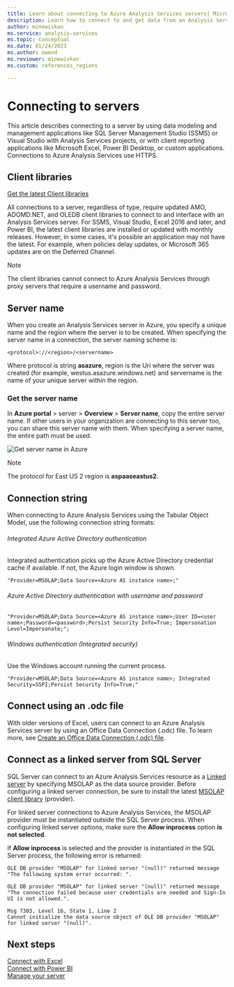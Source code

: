 ```yaml
---
title: Learn about connecting to Azure Analysis Services servers| Microsoft Docs
description: Learn how to connect to and get data from an Analysis Services server in Azure.
author: minewiskan
ms.service: analysis-services
ms.topic: conceptual
ms.date: 01/24/2023
ms.author: owend
ms.reviewer: minewiskan
ms.custom: references_regions 

---
```

# Connecting to servers

This article describes connecting to a server by using data modeling and management applications like SQL Server Management Studio (SSMS) or Visual Studio with Analysis Services projects, or with client reporting applications like Microsoft Excel, Power BI Desktop, or custom applications. Connections to Azure Analysis Services use HTTPS.

## Client libraries

[Get the latest Client libraries](/analysis-services/client-libraries?view=azure-analysis-services-current&preserve-view=true)

All connections to a server, regardless of type, require updated AMO, ADOMD.NET, and OLEDB client libraries to connect to and interface with an Analysis Services server. For SSMS, Visual Studio, Excel 2016 and later, and Power BI, the latest client libraries are installed or updated with monthly releases. However, in some cases, it's possible an application may not have the latest. For example, when policies delay updates, or Microsoft 365 updates are on the Deferred Channel.

> [!NOTE]
> The client libraries cannot connect to Azure Analysis Services through proxy servers that require a username and password. 

## Server name

When you create an Analysis Services server in Azure, you specify a unique name and the region where the server is to be created. When specifying the server name in a connection, the server naming scheme is:

```
<protocol>://<region>/<servername>
```
 Where protocol is string **asazure**, region is the Uri where the server was created (for example, westus.asazure.windows.net) and servername is the name of your unique server within the region.

### Get the server name

In **Azure portal** > server > **Overview** > **Server name**, copy the entire server name. If other users in your organization are connecting to this server too, you can share this server name with them. When specifying a server name, the entire path must be used.

![Get server name in Azure](./media/analysis-services-deploy/aas-deploy-get-server-name.png)

> [!NOTE]
> The protocol for East US 2 region is **aspaaseastus2**.

## Connection string

When connecting to Azure Analysis Services using the Tabular Object Model, use the following connection string formats:

###### Integrated Azure Active Directory authentication

Integrated authentication picks up the Azure Active Directory credential cache if available. If not, the Azure login window is shown.

```
"Provider=MSOLAP;Data Source=<Azure AS instance name>;"
```


###### Azure Active Directory authentication with username and password

```
"Provider=MSOLAP;Data Source=<Azure AS instance name>;User ID=<user name>;Password=<password>;Persist Security Info=True; Impersonation Level=Impersonate;";
```

###### Windows authentication (Integrated security)

Use the Windows account running the current process.

```
"Provider=MSOLAP;Data Source=<Azure AS instance name>; Integrated Security=SSPI;Persist Security Info=True;"
```

## Connect using an .odc file

With older versions of Excel, users can connect to an Azure Analysis Services server by using an Office Data Connection (.odc) file. To learn more, see [Create an Office Data Connection (.odc) file](analysis-services-odc.md).

## Connect as a linked server from SQL Server

SQL Server can connect to an Azure Analysis Services resource as a [Linked server](/sql/relational-databases/linked-servers/create-linked-servers-sql-server-database-engine) by specifying MSOLAP as the data source provider. Before configuring a linked server connection, be sure to install the latest [MSOLAP client library](/analysis-services/client-libraries?view=azure-analysis-services-current&preserve-view=true) (provider). 

For linked server connections to Azure Analysis Services, the MSOLAP provider must be instantiated outside the SQL Server process. When configuring linked server options, make sure the **Allow inprocess** option **is not selected**.

If **Allow inprocess** is selected and the provider is instantiated in the SQL Server process, the following error is returned:

```
OLE DB provider "MSOLAP" for linked server "(null)" returned message "The following system error occurred: ".

OLE DB provider "MSOLAP" for linked server "(null)" returned message "The connection failed because user credentials are needed and Sign-In UI is not allowed.".

Msg 7303, Level 16, State 1, Line 2
Cannot initialize the data source object of OLE DB provider "MSOLAP" for linked server "(null)".
```



## Next steps

[Connect with Excel](analysis-services-connect-excel.md)    
[Connect with Power BI](analysis-services-connect-pbi.md)   
[Manage your server](analysis-services-manage.md)